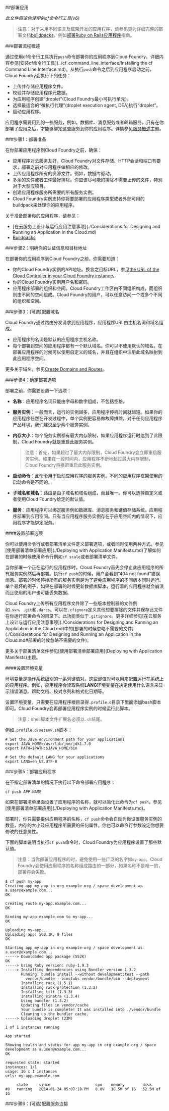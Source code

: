 ##部署应用

*此文件假设你使用的cf命令行工具(v6)*

>注意：对于采用不同语言及框架开发的应用程序，请参见更为详细完整的部署文档[buildpacks]()，例如[部署Ruby on Rails应用程序](http://docs.cloudfoundry.org/buildpacks/ruby/gsg-ror.html)指南。

###部署流程概述

通过使用cf命令行工具执行```push```命令部署你的应用程序到Cloud Foundry。详细内容参见[安装cf命令行工具](../cf_command_line_interface/Installing the cf Command Line Interface.md)。从执行```push```命令之后到应用程序启动之前，Cloud Foundry会执行下列任务：

* 上传并存储应用程序文件。
* 校验并存储应用程序元数据。
* 为应用程序创建“droplet”(Cloud Foundry最小可执行单元)。
* 选择最适合的“微执行代理”(droplet execution agent, DEA)执行“droplet”。
* 启动应用程序。

应用程序需要用到的一些服务，例如，数据库、消息服务或者邮箱服务，只有在你部署了应用之后，才能够绑定这些服务到你的应用程序。详情参见[服务概述](http://docs.cloudfoundry.org/devguide/services/)主题。

###步骤1：部署准备

在你部署应用程序到Cloud Foundry之前，确保：

* 应用程序对云服务友好。Cloud Foundry对文件存储、HTTP会话和端口有要求，部署之前对应用程序做相应的修改。
* 上传应用程序所有的资源文件。例如，数据库驱动。
* 多余的文件或者工件最好排除。你应该尽可能的排除不需要上传的文件，特别对于大型应项目。
* 创建应用程序服务所需要的所有服务实例。
* Cloud Foundry实例支持你将要部署的应用程序类型或者外部可用的buildpack来处理你的应用程序。

关于准备部署你的应用程序，请参见：

* [在云服务上设计与运行应用注意事项](./Considerations for Designing and Running an Application in the Cloud.md)
* [Buildpacks]()

###步骤2：明确你的认证信息和目标地址

在部署你的应用程序到Cloud Foundry之前，你需要知道：

* 你的Cloud Foundry实例的API地址。换言之目标URL，参见[the URL of the Cloud Controller in your Cloud Foundry instance](http://docs.cloudfoundry.org/running/cf-api-endpoint.html)。
* 你的Cloud Foundry实例用户名和密码。
* 应用程序部署的组织和空间。Cloud Foundry工作区由不同组织构成，而组织则由不同的空间组成。Cloud Foundry的用户，可以任意访问一个或多个不同的组织和空间。

###步骤3：(可选)配置域名

Cloud Foundry通过路由分发请求到应用程序，应用程序URL由主机名词和域名组成。

* 应用程序的名词是默认的应用程序主机名称。
* 每个部署到空间的应用程序都有一个默认域名。你可以不使用默认的域名，在部署应用程序的时候可以使用自定义的域名，并且在组织中注册此域名映射到此应用程序空间。

更多关于域名，参见[Create Domains and Routes](http://docs.cloudfoundry.org/devguide/deploy-apps/domains-routes.html)。

###步骤4：确定部署选项

部署之前，你需要设置一下选项：

* **名称**：应用程序名词只能由字母和数字组成，不包括空格。
* **服务实例**：一般而言，运行的实例越多，应用程序停机时间就越短。如果你的应用程序任然在开发过程中，单个实例更容易做故障排除。对于任何应用程序产品环境，我们建议至少两个服务实例。
* **内存大小**：每个服务实例都有最大内存限制，如果应用程序运行时达到了此限制，Cloud Foundry就是重启此服务实例。
	>注意：首先，如果超过了最大内存限制，Cloud Foundry会立即重启服务实例。如果在一段时间内，应用程序不断地超过最大内存限制，Cloud Foundry将推迟重启此服务实例。
	
* **启动命令**：此命令用于启动应用程序的服务实例。不同的应用程序框架使用的启动命令是不同的。
* **子域名和域名**：路由是由子域名和域名组成，而且唯一。你可以选择自定义或者使用Cloud Foundry给定的默认值。
* **服务**：应用程序可以绑定服务例如数据库、消息服务和键值存储系统。应用程序部署到应用空间。只有当应用程序服务实例存在于应用空间内的情况下，应用程序才能绑定服务。

####设置部署选项

你可以使用命令行或者部署清单文件定义部署选项，或者同时使用两种方式。参见[使用部署清单部署应用](./Deploying with Application Manifests.md)了解如何在部署的时候使用命令行例如```cf scale```或者部署清单文件。

当你部署一个正在运行的应用程序时，Cloud Foundry首先会停止此应用程序的所有服务实例然后再部署。执行```cf push```的时候，用户会看到“404 not found”错误消息。部署的时候停掉所有的服务实例是为了避免应用程序的不同版本同时运行。举个最坏的例子，如果在部署的时候更新数据库脚本，运行着的应用程序就会崩溃而且使用的用户也可能丢失数据。

Cloud Foundry上传所有应用程序文件除了一些版本控制器的文件例如```.svn```、```.git```和```.darcs```。可以在```.cfignore```定义其他想要排除的文件并保存此文件在你运行部署命令的目录下。此功能类似于```.gitignore```。更多详细参见[在云服务上设计与运行应用注意事项](./Considerations for Designing and Running an Application in the Cloud.md)中的[部署的时候忽略不需要的文件](./Considerations for Designing and Running an Application in the Cloud.md#部署的时候忽略不需要的文件)。

更多关于部署清单文件参见[使用部署清单部署应用](Deploying with Application Manifests)主题。

####设置环境变量

环境变量是操作系统级别的一系列键值对。这些键值对可以用来配置运行在系统上的应用程序。例如，应用程序会读取系统**LANG**环境变量在决定使用什么语言来显示错误消息、帮助文档、校对序列和格式化日期等。

设置环境变量，只需要在应用程序根目录得```.profile.d```目录下里面添加bash脚本即可。Cloud Foundry会再部署应用程序实例的时候运行此脚本。
>注意：shell脚本文件扩展名必须以```.sh```结尾。

例如```.profile.d/setenv.sh```脚本：

```
# Set the Java environment path for your applications
export JAVA_HOME=/usr/lib/jvm/jdk1.7.0
export PATH=$PATH:$JAVA_HOME/bin

# Set the default LANG for your applications
export LANG=en_US.UTF-8
```

###步骤5：部署应用程序

在不指定部署清单的情况下执行以下命令部署应用程序：

```
cf push APP-NAME
```
如果在部署清单里面设置了应用程序的名称，就可以简化此命令为```cf push```。参见[使用部署清单部署应用](./Deploying with Application Manifests.md)。

部署时，你只需要提供应用程序的名称，```cf push```命令会自动为你设置服务实例的数量，内存的大小及应用程序所需要的任何属性。你也可以命令行参数设定你想要修改的任意属性。

下面的脚本说明当执行```cf push```命令时，Cloud Foundry为应用程序设置了那些默认值。
>注意：当你部署应用程序的时，避免使用一些广泛的名字如```my-app```。Cloud Foundry会使用应用程序的名称组成路由的一部分，如果名称不是唯一的，部署将会失败。

```
$ cf push my-app
Creating app my-app in org example-org / space development as a.user@example.com...
OK

Creating route my-app.example.com...
OK

Binding my-app.example.com to my-app...
OK

Uploading my-app...
Uploading app: 560.1K, 9 files
OK

Starting app my-app in org example-org / space development as a.user@example.com...
-----> Downloaded app package (552K)
OK
-----> Using Ruby version: ruby-1.9.3
-----> Installing dependencies using Bundler version 1.3.2
       Running: bundle install --without development:test --path
         vendor/bundle --binstubs vendor/bundle/bin --deployment
       Installing rack (1.5.1)
       Installing rack-protection (1.3.2)
       Installing tilt (1.3.3)
       Installing sinatra (1.3.4)
       Using bundler (1.3.2)
       Updating files in vendor/cache
       Your bundle is complete! It was installed into ./vendor/bundle
       Cleaning up the bundler cache.
-----> Uploading droplet (23M)

1 of 1 instances running

App started

Showing health and status for app my-app in org example-org / space development as a.user@example.com...
OK

requested state: started
instances: 1/1
usage: 1G x 1 instances
urls: my-app.example.com

     state     since                    cpu    memory        disk
#0   running   2014-01-24 05:07:18 PM   0.0%   18.5M of 1G   52.5M of 1G
```

###步骤6：(可选)配置服务连接

